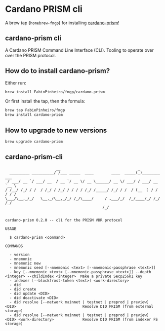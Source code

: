 # Cardano PRISM cli

A brew tap (`homebrew-fmgp`) for installing [cardano-prism](https://github.com/FabioPinheiro/scala-did/tree/master/did-method-prism/jvm/src/main/scala/fmgp/did/method/prism/cli)!

## cardano-prism cli

A Cardano PRISM Command Line Interface (CLI).
Tooling to operate over over the PRISM protocol.

## How do to install cardano-prism?

Either run:
```bash
brew install FabioPinheiro/fmgp/cardano-prism
```

Or first install the tap, then the formula:
```bash
brew tap FabioPinheiro/fmgp
brew install cardano-prism
```

## How to upgrade to new versions

```bash
brew upgrade cardano-prism
```

## cardano-prism-cli

```
                       __                                   _              
  _________ __________/ /___ _____  ____        ____  _____(_)________ ___ 
 / ___/ __ `/ ___/ __  / __ `/ __ \/ __ \______/ __ \/ ___/ / ___/ __ `__ \
/ /__/ /_/ / /  / /_/ / /_/ / / / / /_/ /_____/ /_/ / /  / (__  ) / / / / /
\___/\__,_/_/   \__,_/\__,_/_/ /_/\____/     / .___/_/  /_/____/_/ /_/ /_/ 
                                            /_/                            


cardano-prism 0.2.0 -- cli for the PRISM VDR protocol

USAGE

  $ cardano-prism <command>

COMMANDS

  - version                                                                                          
  - mnemonic                                                                                         
  - mnemonic new                                                                                     
  - mnemonic seed [--mnemonic <text> [--mnemonic-passphrase <text>]]                                 
  - key [--mnemonic <text> [--mnemonic-passphrase <text>]] --depth <integer> --childIndex <integer>  Make a private Secp256k1 key
  - indexer [--blockfrost-token <text>] <work-directory>                                             
  - did                                                                                              
  - did create                                                                                       
  - did update <DID>                                                                                 
  - did deactivate <DID>                                                                             
  - did resolve [--network mainnet | testnet | preprod | preview] <DID>                              Resolve DID PRISM (from external storage)
  - did resolve [--network mainnet | testnet | preprod | preview] <DID> <work-directory>             Resolve DID PRISM (from indexer FS storage)
```
